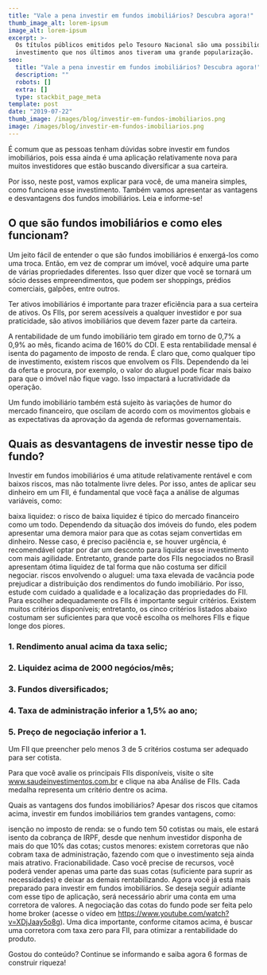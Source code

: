 ```yaml
---
title: "Vale a pena investir em fundos imobiliários? Descubra agora!"
thumb_image_alt: lorem-ipsum
image_alt: lorem-ipsum
excerpt: >-
  Os títulos públicos emitidos pelo Tesouro Nacional são uma possibilidade de
  investimento que nos últimos anos tiveram uma grande popularização.
seo:
  title: "Vale a pena investir em fundos imobiliários? Descubra agora!"
  description: ""
  robots: []
  extra: []
  type: stackbit_page_meta
template: post
date: "2019-07-22"
thumb_image: /images/blog/investir-em-fundos-imobiliarios.png
image: /images/blog/investir-em-fundos-imobiliarios.png
---
```


É comum que as pessoas tenham dúvidas sobre investir em fundos imobiliários, pois essa ainda é uma aplicação relativamente nova para muitos investidores que estão buscando diversificar a sua carteira.

Por isso, neste post, vamos explicar para você, de uma maneira simples, como funciona esse investimento. Também vamos apresentar as vantagens e desvantagens dos fundos imobiliários. Leia e informe-se!

## O que são fundos imobiliários e como eles funcionam?

Um jeito fácil de entender o que são fundos imobiliários é enxergá-los como uma troca. Então, em vez de comprar um imóvel, você adquire uma parte de várias propriedades diferentes. Isso quer dizer que você se tornará um sócio desses empreendimentos, que podem ser shoppings, prédios comerciais, galpões, entre outros.

Ter ativos imobiliários é importante para trazer eficiência para a sua certeira de ativos. Os FIIs, por serem acessíveis a qualquer investidor e por sua praticidade, são ativos imobiliários que devem fazer parte da carteira.

A rentabilidade de um fundo imobiliário tem girado em torno de 0,7% a 0,9% ao mês, ficando acima de 160% do CDI. E esta rentabilidade mensal é isenta do pagamento de imposto de renda. É claro que, como qualquer tipo de investimento, existem riscos que envolvem os FIIs. Dependendo da lei da oferta e procura, por exemplo, o valor do aluguel pode ficar mais baixo para que o imóvel não fique vago. Isso impactará a lucratividade da operação.

Um fundo imobiliário também está sujeito às variações de humor do mercado financeiro, que oscilam de acordo com os movimentos globais e as expectativas da aprovação da agenda de reformas governamentais.

## Quais as desvantagens de investir nesse tipo de fundo?

Investir em fundos imobiliários é uma atitude relativamente rentável e com baixos riscos, mas não totalmente livre deles. Por isso, antes de aplicar seu dinheiro em um FII, é fundamental que você faça a análise de algumas variáveis, como:

baixa liquidez: o risco de baixa liquidez é típico do mercado financeiro como um todo. Dependendo da situação dos imóveis do fundo, eles podem apresentar uma demora maior para que as cotas sejam convertidas em dinheiro. Nesse caso, é preciso paciência e, se houver urgência, é recomendável optar por dar um desconto para liquidar esse investimento com mais agilidade. Entretanto, grande parte dos FIIs negociados no Brasil apresentam ótima liquidez de tal forma que não costuma ser difícil negociar.
riscos envolvendo o aluguel: uma taxa elevada de vacância pode prejudicar a distribuição dos rendimentos do fundo imobiliário. Por isso, estude com cuidado a qualidade e a localização das propriedades do FII.
Para escolher adequadamente os FIIs é importante seguir critérios. Existem muitos critérios disponíveis; entretanto, os cinco critérios listados abaixo costumam ser suficientes para que você escolha os melhores FIIs e fique longe dos piores.

### 1. Rendimento anual acima da taxa selic;

### 2. Liquidez acima de 2000 negócios/mês;

### 3. Fundos diversificados;

### 4. Taxa de administração inferior a 1,5% ao ano;

### 5. Preço de negociação inferior a 1.

Um FII que preencher pelo menos 3 de 5 critérios costuma ser adequado para ser cotista.

Para que você avalie os principais FIIs disponíveis, visite o site www.saudeinvestimentos.com.br e clique na aba Análise de FIIs. Cada medalha representa um critério dentre os acima.

Quais as vantagens dos fundos imobiliários?
Apesar dos riscos que citamos acima, investir em fundos imobiliários tem grandes vantagens, como:

isenção no imposto de renda: se o fundo tem 50 cotistas ou mais, ele estará isento da cobrança de IRPF, desde que nenhum investidor disponha de mais do que 10% das cotas;
custos menores: existem corretoras que não cobram taxa de administração, fazendo com que o investimento seja ainda mais atrativo.
Fracionabilidade. Caso você precise de recursos, você poderá vender apenas uma parte das suas cotas (suficiente para suprir as necessidades) e deixar as demais rentabilizando.
Agora você já está mais preparado para investir em fundos imobiliários. Se deseja seguir adiante com esse tipo de aplicação, será necessário abrir uma conta em uma corretora de valores. A negociação das cotas do fundo pode ser feita pelo home broker (acesse o vídeo em https://www.youtube.com/watch?v=XDjJaay5o8g). Uma dica importante, conforme citamos acima, é buscar uma corretora com taxa zero para FII, para otimizar a rentabilidade do produto.

Gostou do conteúdo? Continue se informando e saiba agora 6 formas de construir riqueza!

